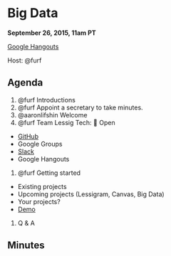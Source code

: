# Big Data

**September 26, 2015, 11am PT**

[Google Hangouts](https://plus.google.com/hangouts/_/lessigforpresident.com/wake-up)

Host: @furf

## Agenda

1. @furf Introductions
1. @furf Appoint a secretary to take minutes.
1. @aaronlifshin Welcome
1. @furf Team Lessig Tech: :100: Open
  * [GitHub](https://github.com/Lessig2016/Lessig2016.github.io)
  * Google Groups
  * [Slack](https://teamlessigtech.slack.com/)
  * Google Hangouts
1. @furf Getting started
  * Existing projects
  * Upcoming projects (Lessigram, Canvas, Big Data)
  * Your projects?
  * [Demo](https://www.youtube.com/watch?v=7FManMOaCy8)
1. Q & A

## Minutes